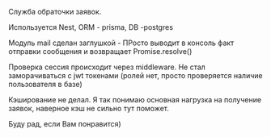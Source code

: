 Служба обраточки заявок.

Используется Nest, ORM - prisma, DB -postgres

Модуль mail сделан заглушкой - ПРосто выводит в консоль факт отправки сообщения и возвращает Promise.resolve()

Проверка сессия происходит через middleware. Не стал заморачиваться с jwt токенами (ролей нет, просто проверяется наличие пользователя в базе)

Кэширование не делал. Я так понимаю основная нагрузка на получение заявок, наверное кэш не сильно тут поможет. 

Буду рад, если Вам понравится)
